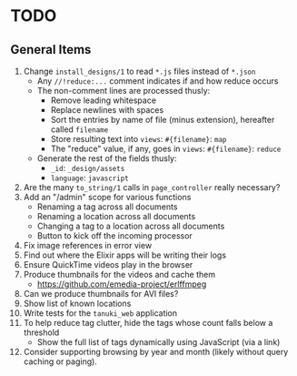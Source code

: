 # TODO

## General Items

1. Change `install_designs/1` to read `*.js` files instead of `*.json`
    - Any `//!reduce:...` comment indicates if and how reduce occurs
    - The non-comment lines are processed thusly:
        + Remove leading whitespace
        + Replace newlines with spaces
        + Sort the entries by name of file (minus extension), hereafter called `filename`
        + Store resulting text into `views`: `#{filename}`: `map`
        + The "reduce" value, if any, goes in `views`: `#{filename}`: `reduce`
    - Generate the rest of the fields thusly:
        + `_id`: `_design/assets`
        + `language`: `javascript`
1. Are the many `to_string/1` calls in `page_controller` really necessary?
1. Add an "/admin" scope for various functions
    - Renaming a tag across all documents
    - Renaming a location across all documents
    - Changing a tag to a location across all documents
    - Button to kick off the incoming processor
1. Fix image references in error view
1. Find out where the Elixir apps will be writing their logs
1. Ensure QuickTime videos play in the browser
1. Produce thumbnails for the videos and cache them
    - https://github.com/emedia-project/erlffmpeg
1. Can we produce thumbnails for AVI files?
1. Show list of known locations
1. Write tests for the `tanuki_web` application
1. To help reduce tag clutter, hide the tags whose count falls below a threshold
    - Show the full list of tags dynamically using JavaScript (via a link)
1. Consider supporting browsing by year and month (likely without query caching or paging).

